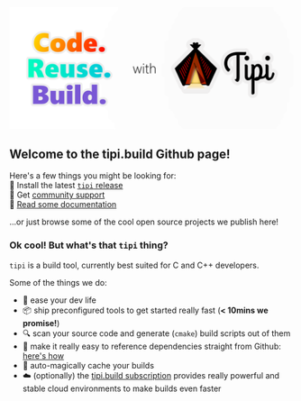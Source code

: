 <img src="../assets/code.reuse.build.svg" alt="Code. Reuse. Build. with tipi" width="550" />


## Welcome to the tipi.build Github page! 

Here's a few things you might be looking for:
<br/>🚀 Install the latest [`tipi` release](https://github.com/tipi-build/cli)
<br/>🧚 Get [community support](https://github.com/tipi-build/cli)
<br/>📖 [Read some documentation](https://tipi.build/documentation)

...or just browse some of the cool open source projects we publish here!

### Ok cool! But what's that `tipi` thing?

`tipi` is a build tool, currently best suited for C and C++ developers.

Some of the things we do:

- 🫶 ease your dev life
- 📦 ship preconfigured tools to get started really fast (**< 10mins we promise!**)
- 🔍 scan your source code and generate (`cmake`) build scripts out of them
- 🔗 make it really easy to reference dependencies straight from Github: [here's how](https://tipi.build/explore/dependencies-from-github)
- 💾 auto-magically cache your builds
- ☁️ (optionally) the [tipi.build subscription](https://tipi.build/) provides really powerful and stable cloud environments to make builds even faster
